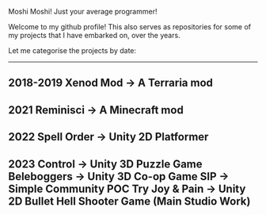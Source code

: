 Moshi Moshi! Just your average programmer!

Welcome to my github profile! This also serves as repositories for some of my projects that I have embarked on, over the years.

Let me categorise the projects by date:

------------------------------------------
2018-2019
Xenod Mod -> A Terraria mod
------------------------------------------
2021
Reminisci -> A Minecraft mod
------------------------------------------
2022
Spell Order -> Unity 2D Platformer
------------------------------------------
2023 
Control -> Unity 3D Puzzle Game
Beleboggers -> Unity 3D Co-op Game
SIP -> Simple Community POC
Try Joy & Pain -> Unity 2D Bullet Hell Shooter Game (Main Studio Work)
------------------------------------------
